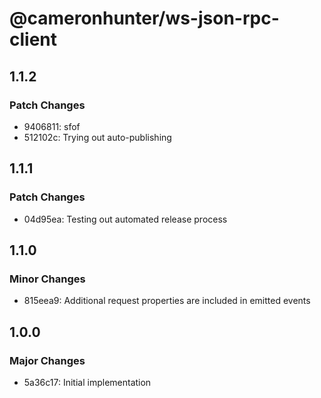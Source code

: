 # @cameronhunter/ws-json-rpc-client

## 1.1.2

### Patch Changes

-   9406811: sfof
-   512102c: Trying out auto-publishing

## 1.1.1

### Patch Changes

-   04d95ea: Testing out automated release process

## 1.1.0

### Minor Changes

-   815eea9: Additional request properties are included in emitted events

## 1.0.0

### Major Changes

-   5a36c17: Initial implementation
